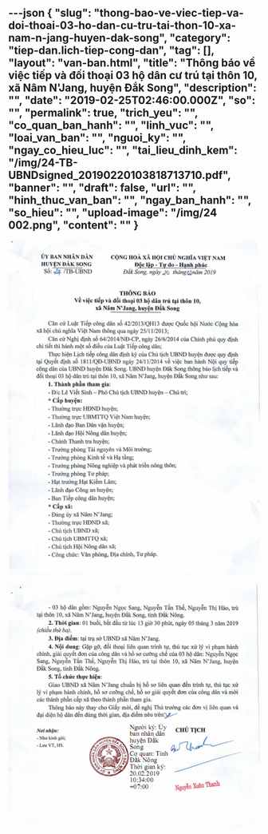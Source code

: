 ---json
{
    "slug": "thong-bao-ve-viec-tiep-va-doi-thoai-03-ho-dan-cu-tru-tai-thon-10-xa-nam-n-jang-huyen-dak-song",
    "category": "tiep-dan.lich-tiep-cong-dan",
    "tag": [],
    "layout": "van-ban.html",
    "title": "Thông báo về việc tiếp và đối thoại 03 hộ dân cư trú tại thôn 10, xã Nâm N'Jang, huyện Đắk Song",
    "description": "",
    "date": "2019-02-25T02:46:00.000Z",
    "so": "",
    "permalink": true,
    "trich_yeu": "",
    "co_quan_ban_hanh": "",
    "linh_vuc": "",
    "loai_van_ban": "",
    "nguoi_ky": "",
    "ngay_co_hieu_luc": "",
    "tai_lieu_dinh_kem": "/img/24-TB-UBNDsigned_20190220103818713710.pdf",
    "banner": "",
    "draft": false,
    "url": "",
    "hinh_thuc_van_ban": "",
    "ngay_ban_hanh": "",
    "so_hieu": "",
    "upload-image": "/img/24 002.png",
    "__content__": ""
}
---
<p><img alt="" src="/img/24 001.png" /></p>

<p><img alt="" src="/img/24 002.png" /></p>

<p>&nbsp;</p>
